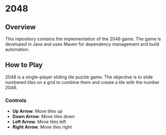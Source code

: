 # 2048
## Overview
This repository contains the implementation of the 2048 game. The game is developed in Java and uses Maven for dependency management and build automation.

## How to Play
2048 is a single-player sliding tile puzzle game. The objective is to slide numbered tiles on a grid to combine them and create a tile with the number 2048.

### Controls
- **Up Arrow**: Move tiles up
- **Down Arrow**: Move tiles down
- **Left Arrow**: Move tiles left
- **Right Arrow**: Move tiles right